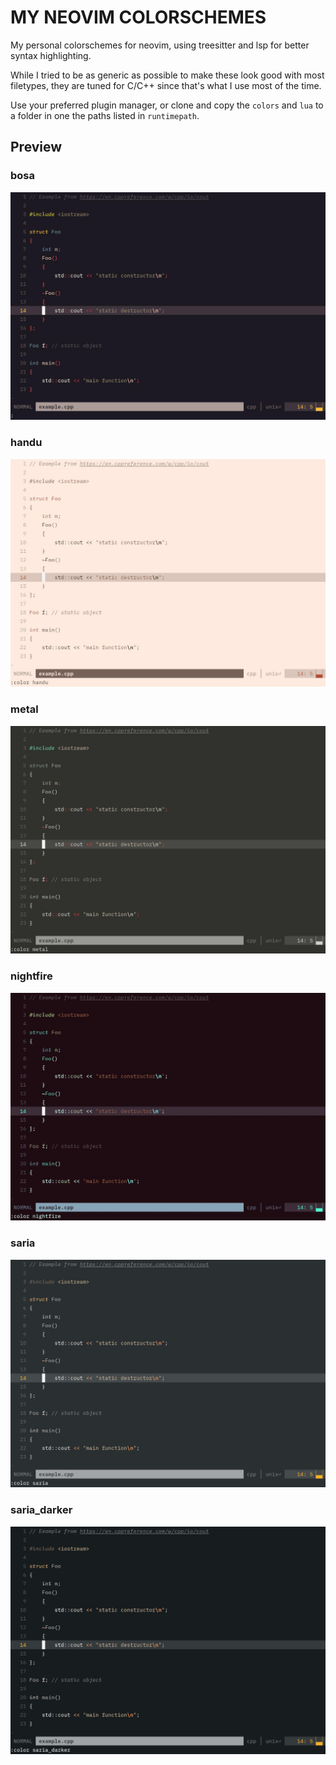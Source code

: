 # MY NEOVIM COLORSCHEMES

My personal colorschemes for neovim, using treesitter and lsp for better syntax
highlighting.

While I tried to be as generic as possible to make these look good with most
filetypes, they are tuned for C/C++ since that's what I use most of the time.

Use your preferred plugin manager, or clone and copy the `colors` and `lua` to
a folder in one the paths listed in `runtimepath`.

## Preview

### bosa

![bosa_preview](previews/bosa.jpg)

### handu

![handu preview](previews/handu.jpg)

### metal

![metal preview](previews/metal.jpg)

### nightfire

![nightfire preview](previews/nightfire.jpg)

### saria

![saria preview](previews/saria.jpg)

### saria_darker

![saria_darker preview](previews/saria_darker.jpg)


